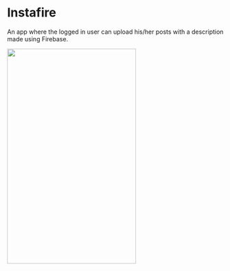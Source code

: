 # Instafire
An app where the logged in user can upload his/her posts with a description made using Firebase.

<img src="https://user-images.githubusercontent.com/71960312/126902999-3b2316f5-9bb4-4bb6-8c3d-96088f8fab7b.jpeg" width="300" height="500">
